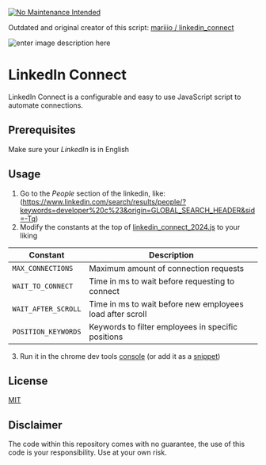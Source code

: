 
[![No Maintenance Intended](http://unmaintained.tech/badge.svg)](https://github.com/mariiio)

Outdated and original creator of this script: [mariiio / linkedin_connect](https://github.com/mariiio/linkedin_connect)

![enter image description here](https://i.imgur.com/bADxS4O.png)
# LinkedIn Connect

LinkedIn Connect is a configurable and easy to use JavaScript script to automate connections.

## Prerequisites

Make sure your _LinkedIn_ is in English

## Usage
1. Go to the _People_ section of the linkedin, like: (https://www.linkedin.com/search/results/people/?keywords=developer%20c%23&origin=GLOBAL_SEARCH_HEADER&sid=-Tq)
2. Modify the constants at the top of [linkedin_connect_2024.js](https://raw.githubusercontent.com/NotOnepiecePlease/linkedin_connect-JS-2024/refs/heads/main/linkedin_connect_2024.js) to your liking

| Constant| Description |
| --- | --- |
| `MAX_CONNECTIONS` | Maximum amount of connection requests |
| `WAIT_TO_CONNECT` | Time in ms to wait before requesting to connect |
| `WAIT_AFTER_SCROLL` | Time in ms to wait before new employees load after scroll |
| `POSITION_KEYWORDS` | Keywords to filter employees in specific positions |

3. Run it in the chrome dev tools [console](https://developers.google.com/web/tools/chrome-devtools/open#console) (or add it as a [snippet](https://developer.chrome.com/docs/devtools/javascript/snippets))

## License
[MIT](https://choosealicense.com/licenses/mit/)

## Disclaimer
The code within this repository comes with no guarantee, the use of this code is your responsibility.
Use at your own risk.

